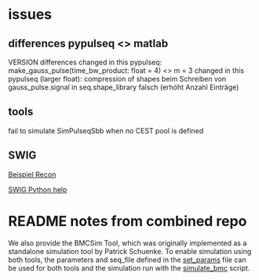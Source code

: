 # issues
## differences pypulseq <> matlab
VERSION differences
changed in this pypulseq: make_gauss_pulse(time_bw_product: float = 4) <> m = 3
changed in this pypulseq (larger float): compression of shapes beim Schreiben von gauss_pulse.signal in seq.shape_library falsch (erhöht Anzahl Einträge)
## tools
fail to simulate SimPulseqSbb when no CEST pool is defined

## SWIG
[Beispiel Recon](https://github.com/ckolbPTB/PtbPyRecon/tree/27d956a8b4d5589603dbe3b990ea0910186f4fd2/PTBRecon/Extensions/source/rg)

[SWIG Python help](http://www.swig.org/Doc1.3/Python.html#Python_nn3)

# README notes from combined repo
We also provide the BMCSim Tool, which was originally implemented as a standalone simulation tool by Patrick Schuenke.
To enable simulation using both tools, the parameters and seq_file defined in the [set_params](sim/set_params.py) file can 
be used for both tools and the simulation run with the [simulate_bmc](simulate_bmc.py) script.

